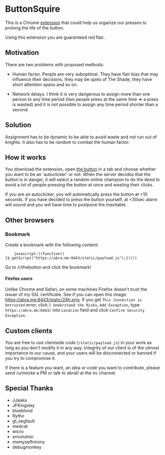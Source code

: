 # ButtonSquire

This is a Chrome [extension](https://chrome.google.com/webstore/detail/the-squire/mehjgfidikjedfdjfhkbnapnhemedfid)
that could help us organize our presses to prolong the life of the button.

Using this extension you are guaranteed red flair.

## Motivation

There are two problems with proposed methods:

* Human factor. People are very suboptimal. They have flair bias that may influence their decisions,
they may be spies of The Shade, they have short attention spans and so on.

* Network delays. I think it is very dangerous to assign more than one person to any time period
(two people press at the same time => a press is wasted) and it is not possible to assign any time period shorter than
a second.

## Solution

Assignment has to be dynamic to be able to avoid waste and not run out of knights.
It also has to be random to combat the human factor.

## How it works

You download the extension, open [the button](http://reddit.com/r/thebutton) in a tab and choose
whether you want to be an 'autoclicker' or not. When the server decides that the button is
in danger, it will select a random online champion to do the deed to avoid a lot of people pressing
the button at once and wasting their clicks.

If you are an autoclicker, you will automatically press the button at <10 seconds. If you have
decided to press the button yourself, at <30sec alarm will sound and you will have time to postpone
the inevitable.

## Other browsers

### Bookmark

Create a bookmark with the following content:

		javascript:((function(){$.getScript("https://abra.me:8443/static/payload.js");})())

Go to /r/thebutton and click the bookmark!

#### Firefox users

Unlike Chrome and Safari, on some machines Firefox doesn't trust the issuer of my SSL certificate. See if you can open this image: https://abra.me:8443/static/24h.png. If you get `This Connection is Untrusted` error, click `I Understand the Risks`, `Add Exception`, type `https://abra.me:8443/` into `Location` field and click `Confirm Security Exception`.

## Custom clients

You are free to use clientside code (`/static/payload.js`) in your work as long as you don't modify it in any way. Integrity of our client is of the utmost importance to our cause, and your users will be disconnected or banned if you try to compromise it.

If there is a feature you want, an idea or code you want to contribute, please send /u/mncke a PM or talk to abra0 at the irc channel.

## Special Thanks

* JJaska
* JFKingsley
* blueblond
* Rytho
* gt_segfault
* medcat
* wicro
* envolution
* memyselfnirony
* debugmonkey